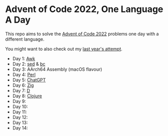 # Advent of Code 2022, One Language A Day

This repo aims to solve the [Advent of Code 2022](https://adventofcode.com/2022/) problems one day with a different language.

You might want to also check out my [last year's attempt](https://github.com/rlei/adventofcode2021).

* Day 1: [Awk](https://en.wikipedia.org/wiki/AWK)
* Day 2: [sed](https://en.wikipedia.org/wiki/Sed) & [bc](https://en.wikipedia.org/wiki/Bc_%28programming_language%29)
* Day 3: AArch64 Assembly (macOS flavour)
* Day 4: [Perl](https://www.perl.org/)
* Day 5: [ChatGPT](https://chat.openai.com/chat)
* Day 6: [Zig](https://ziglang.org/)
* Day 7: [D](https://dlang.org/)
* Day 8: [Clojure](https://clojure.org/)
* Day 9:
* Day 10:
* Day 11:
* Day 12:
* Day 13:
* Day 14:

